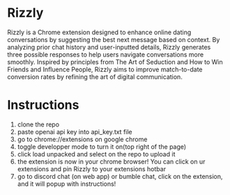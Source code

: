 # Rizzly
Rizzly is a Chrome extension designed to enhance online dating conversations by suggesting the best next message based on context. By analyzing prior chat history and user-inputted details, Rizzly generates three possible responses to help users navigate conversations more smoothly. Inspired by principles from The Art of Seduction and How to Win Friends and Influence People, Rizzly aims to improve match-to-date conversion rates by refining the art of digital communication.


# Instructions

1. clone the repo
2. paste openai api key into api_key.txt file 
3. go to chrome://extensions on google chrome
4. toggle developper mode to turn it on(top right of the page)
5. click load unpacked and select on the repo to upload it
6. the extension is now in your chrome browser! You can click on ur extensions and pin Rizzly to your extensions hotbar
7. go to discord chat (on web app) or bumble chat, click on the extension, and it will popup with instructions!



